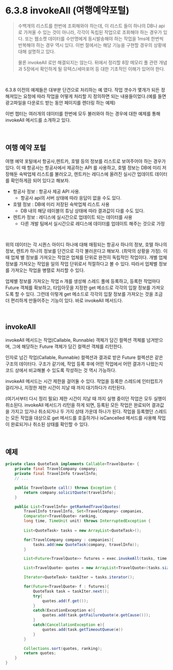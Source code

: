 # 6.3.8 invokeAll (여행예약포털) 

> 수백개의 리스트를 한번에 조회해와야 하는데, 이 리스트 들이 하나의 DB나 api 로 가져올 수 있는 것이 아니라, 각각이 독립된 작업으로 조회해야 하는 경우가 있다. 또는 웹소켓 데이터를 수만명에게 동시발송해야 하는 작업을 1ms에 한번씩 반복해야 하는 경우 역시 있다. 이번 절에서는 해당 기능을 구현할 경우의 상황에 대해 설명하고 있다.<br>
>
> 물론 invokeAll 로만 해결되지는 않는다. 뒤에서 정리할 8장 메모리 풀 관련 개념과 5장에서 확인하게 될 뮤텍스/세마포어 등 대한 기초적인 이해가 있어야 한다.

<br>

6.3.8 이전의 예제들은 대부분 단건으로 처리하는 예 였다. 작업 갯수가 몇개가 되든 정해져있는 요청에 따라 작업을 어떻게 처리할 지 정의하면 되는 내용들이었다.(예를 들면 광고파일을 다운로드 받는 동안 페이지를 렌더링 하는 예제)

이번 챕터는 여러개의 데이터를 한번에 모두 불러와야 하는 경우에 대한 예제를 통해 invokeAll 메서드를 소개하고 있다.<br>

<br>

## 여행 예약 포털

여행 예약 포털에서 항공사,렌트카, 호텔 등의 정보를 리스트로 보여주어야 하는 경우가 있다. 이 때 항공사는 항공사에서 제공하는 API 를 사용하고, 호텔 정보는 DB에 미리 저장해둔 숙박업체 리스트를 불러오고, 렌트카는 레디스에 올려진 실시간 업데이트 데이터를 확인하게끔 되어 있다고 해보자. 

- 항공사 정보 : 항공사 제공 API 사용. 
	- 항공사 api의 서버 상태에 따라 응답이 없을 수도 있다.
- 호텔 정보 : DB에 미리 저장된 숙박업체 리스트 사용
	- DB 내의 해당 테이블의 튜닝 상태에 따라 결과값이 다를 수도 있다. 
- 렌트카 정보 : 레디스에 실시간으로 업데이트 되는 데이터를 사용
	- 다른 개발 팀에서 실시간으로 레디스에 데이터를 업데이트 해주는 것으로 가정

<br>

위의 데이터는 각 시퀀스 아이디 하나에 대해 매핑되는 항공사 하나의 정보, 호텔 하나의 정보, 렌트카 하나의 정보를 단건으로 각각 불러온다고 해보자. (최악의 상황을 가정). 이 때 업체 별 정보를 가져오는 작업은 업체를 단위로 완전히 독립적인 작업이다. 개별 업체 정보를 가져오는 작업을 일의 작업 단위로서 적절하다고 볼 수 있다. 따라서 업체별 정보를 가져오는 작업을 병렬로 처리할 수 있다.

업체별 정보를 가져오는 작업 n 개를 생성해 스레드 풀에 등록하고, 등록한 작업마다 Future 객체를 확보하고, 타임아웃을 지정한 get 메소드로 각각의 입찰 정보를 가져오도록 할 수 있다. 그런데 이렇게 get 메소드로 각각의 입찰 정보를 가져오는 것을 조금 더 편리하게 만들어주는 기능이 있다. 바로 invokeAll 메서드다.<br>

<br>

## invokeAll

invokeAll 메서드는 작업(Callable, Runnable) 객체가 담긴 컬렉션 객체를 넘겨받으며, 그에 해당하는 Future 객체가 담긴 컬렉션 객체를 리턴한다.

인자로 넘긴 작업(Callable, Runnable) 컬렉션과 결과로 받은 Future 컬렉션은 같은 구조의 데이터다. 구조가 같기에, 작업 등록 후에 어떤 작업에서 어떤 결과가 나왔는지 코드 상에서 비교해볼 수 있도록 작성하는 것 역시 가능하다.

invokeAll 메서드는 시간 제한을 걸어둘 수 있다. 작업을 등록한 스레드에 인터럽트가 걸리거나, 지정한 제한 시간이 지날 때 까지 대기하다가 리턴된다. 

(여기서부터 다시 정리 필요) 제한 시간이 지날 때 까지 실행 중이던 작업은 모두 실행이 취소된다. invokeAll 메서드가 리턴을 하게 되면, 등록된 모든 작업은 완료되어 결과값을 가지고 있거나 취소되거나 두 가지 상태 가운데 하나가 된다. 작업을 등록했던 스레드는 모든 작업을 대상으로 get 메서드를 호출하거나 isCancelled 메서드를 사용해 작업이 완료되거나 취소된 상태를 확인할 수 있다.

<br>

## 예제

```java
private class QuoteTask implements Callable<TravelQuote> {
    private final TravelCompany company;
    private final TravelInfo travelInfo;
    // ...

    public TravelQuote call() throws Exception {
        return company.solicitQuote(travelInfo);
    }

    public List<TravelInfo> getRankedTravelQuotes(
        TravelInfo travelInfo, Set<TravelCompany> companies,
        Comparator<TravelQuote> ranking,
        long time, TimeUnit unit) throws InterruptedException {
        
        List<QuoteTask> tasks = new ArrayList<QuoteTask>();

        for(TravelCompany company : companies){
            tasks.add(new QuoteTask(company, travelInfo));
        }

        List<Future<TravelQuote>> futures = exec.invokeAll(tasks, time, unit);

        List<TravelQuote> quotes = new ArrayList<TravelQuote>(tasks.size());

        Iterator<QuoteTask> taskIter = tasks.iterator();

        for(Future<TravelQuote> f : futures){
            QuoteTask task = taskIter.next();
            try{
                quotes.add(f.get());
            }
            catch(ExcutionException e){
                quotes.add(task.getFailureQuote(e.getCause()));
            }
            catch(CancellationException e){
                quotes.add(task.getTimeoutQueue(e))
            }
        }

        Collections.sort(quotes, ranking);
        return quotes;
    }
}
```





